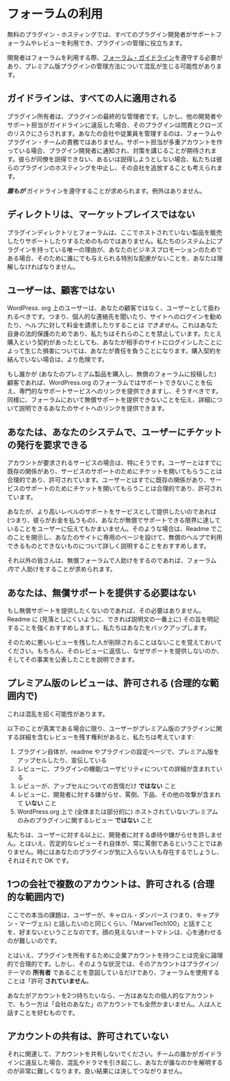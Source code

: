 <!-- 
# Using the Forums
 -->
# フォーラムの利用

<!-- 
With the free plugin hosting, all plugin developers are given access to use the support forums and the reviews to help manage their plugins.
 -->
無料のプラグイン・ホスティングでは、すべてのプラグイン開発者がサポートフォーラムやレビューを利用でき、プラグインの管理に役立ちます。

<!-- 
Developers are required to comply with the [forum guidelines](https://wordpress.org/support/guidelines/) while using the forums, which can lead to some confusion about how to manage premium versions of plugins.
 -->
開発者はフォーラムを利用する際、[フォーラム・ガイドライン](https://wordpress.org/support/guidelines/)を遵守する必要があり、プレミアム版プラグインの管理方法について混乱が生じる可能性があります。

<!-- 
## The guidelines apply to everyone
 -->
## ガイドラインは、すべての人に適用される

<!-- 
The plugin owner is the ultimate controller of the plugin. However, if the other developers or support reps violate the guideline, the plugin is at risk for censure and closure. It is not the responsibility of the forum or plugin teams to manage your company/employees. If a support rep is making sock puppets, the plugin developers will be notified and expected to take action. If they cannot, or will not, restrain their coworkers, we will cease to host their plugins and may ban the company.
 -->
プラグイン所有者は、プラグインの最終的な管理者です。しかし、他の開発者やサポート担当がガイドラインに違反した場合、そのプラグインは問責とクローズのリスクにさらされます。あなたの会社や従業員を管理するのは、フォーラムやプラグイン・チームの責務ではありません。サポート担当が多重アカウントを作っている場合、プラグイン開発者に通知され、対策を講じることが期待されます。彼らが同僚を説得できない、あるいは説得しようとしない場合、私たちは彼らのプラグインのホスティングを中止し、その会社を追放することも考えられます。

<!-- 
**_Everyone_** has to abide by the guidelines. No exceptions.
 -->
**_誰もが_** ガイドラインを遵守することが求められます。例外はありません。

<!-- 
## The directory is not a marketplace
 -->
## ディレクトリは、マーケットプレイスではない

<!-- 
The plugin directory and forums are not for you to sell or support products that are not hosted here. If the only reason you have a plugin in our systems is for your business promotion, you must understand that there are no special considerations granted to anyone for that.
 -->
プラグインディレクトリとフォーラムは、ここでホストされていない製品を販売したりサポートしたりするためのものではありません。私たちのシステム上にプラグインを持っている唯一の理由が、あなたのビジネスプロモーションのためである場合、そのために誰にでも与えられる特別な配慮がないことを、あなたは理解しなければなりません。

<!-- 
## Users are not customers
 -->
## ユーザーは、顧客ではない

<!-- 
Users on WordPress.org are not your customers and should be treated as users. This means you _cannot_ ask them for private contact information, you cannot offer to log in to their site, and you cannot charge them for help. It is for your own legal protection, we prohibit those things. Even with the contract of a purchase, you are liable for damages caused by your logging into their site. Doing so without the purchase makes it more dangerous.
 -->
WordPress. org 上のユーザーは、あなたの顧客ではなく、ユーザーとして扱われるべきです。つまり、個人的な連絡先を聞いたり、サイトへのログインを勧めたり、ヘルプに対して料金を請求したりすることは _できません_。これはあなた自身の法的保護のためであり、私たちはそれらのことを禁止しています。たとえ購入という契約があったとしても、あなたが相手のサイトにログインしたことによって生じた損害については、あなたが責任を負うことになります。購入契約を結んでいない場合は、より危険です。

<!-- 
If someone is a customer (that is they purchased your premium offering and posted in the free forums), you can and should remind them that you cannot support them in the WordPress.org forums, and provide a link to your professional support services. Similarly, you can tell people that you aren’t able to offer free support in the forums and link to your site where you can explain in full detail.
 -->
もし誰かが (あなたのプレミアム製品を購入し、無償のフォーラムに投稿した) 顧客であれば、WordPress.org のフォーラムではサポートできないことを伝え、専門的なサポートサービスへのリンクを提供できますし、そうすべきです。同様に、フォーラムにおいて無償サポートを提供できないことを伝え、詳細について説明できるあなたのサイトへのリンクを提供できます。

<!-- 
## You may request users open tickets on your own system
 -->
## あなたは、あなたのシステムで、ユーザーにチケットの発行を要求できる

<!-- 
This is especially true if you have a service that requires an account. There is already a pre-existing relationship with the user, and asking them to open a ticket for support of services is reasonable and permitted. You may also ask them to open a ticket if they’re an actual paying customer.
 -->
アカウントが要求されるサービスの場合は、特にそうです。ユーザーとはすでに既存の関係があり、サービスのサポートのためにチケットを開いてもらうことは合理的であり、許可されています。ユーザーとはすでに既存の関係があり、サービスのサポートのためにチケットを開いてもらうことは合理的であり、許可されています。

<!-- 
If you want to offer a higher level of support as a service (i.e. something they pay for), it’s acceptable to tell users that they have reached the limit of what you can support for free. In those situations, we recommend you have this disclosed in your readme with a dedicated page on your site to explain in detail what is and is not available for free help.
 -->
あなたが、より高いレベルのサポートをサービスとして提供したいのであれば (つまり、彼らがお金を払うもの)、あなたが無償でサポートできる限界に達していることをユーザーに伝えてもかまいません。そのような場合は、Readme でこのことを開示し、あなたのサイトに専用のページを設けて、無償のヘルプで利用できるものとできないものについて詳しく説明することをおすすめします。

<!-- 
For everyone else, if you’re helping people in the free forums, you are expected to help them _in_ the forums.
 -->
それ以外の皆さんは、無償フォーラムで人助けをするのであれば、フォーラム _内で_ 人助けをすることが求められます。

<!-- 
## You are not required to offer free support
 -->
## あなたは、無償サポートを提供する必要はない

<!-- 
If you don’t want to offer free support, you don’t have to. We strongly recommend you make that clear in your readme (preferably at the top of the description so its hard to miss), and we will back you up on this.
 -->
もし無償サポートを提供したくないのであれば、その必要はありません。Readme に (見落としにくいように、できれば説明文の一番上に) その旨を明記することを強くおすすめしますし、私たちはあなたをバックアップします。

<!-- 
Keep in mind, people leaving you bad reviews because of that won’t be removed. You can reply to the reviews and explain why you don’t offer support, of course, and that you did disclose that fact.
 -->
そのために悪いレビューを残した人が削除されることはないことを覚えておいてください。もちろん、そのレビューに返信し、なぜサポートを提供しないのか、そしてその事実を公表したことを説明できます。

<!-- 
## Reviews of premium versions are permitted (within reason)
 -->
## プレミアム版のレビューは、許可される (合理的な範囲内で)

<!-- 
This can be confusing.
 -->
これは混乱を招く可能性があります。

<!-- 
We believe users have the right to leave a review that includes details about a premium version of a plugin provided the following are true:
 -->
以下のことが真実である場合に限り、ユーザーがプレミアム版のプラグインに関する詳細を含むレビューを残す権利があると、私たちは考えています:

<!-- 
1. The plugin itself upsells/promotes the premium version either within the readme or the plugin settings page
2. The review contains details about the functionality/usability of the plugin
3. The review is **not** only a complaint about upselling
4. The review does **not** contain harassment, abuse, vulgarities, or other attacks towards the developer
5. The review is **not** about a premium-only plugin that is not hosted (whole or in part) on WordPress.org
 -->
1. プラグイン自体が、readme やプラグインの設定ページで、プレミアム版をアップセルしたり、宣伝している
2. レビューに、プラグインの機能/ユーザビリティについての詳細が含まれている
3. レビューが、アップセルについての苦情だけ **ではない** こと
4. レビューに、開発者に対する嫌がらせ、罵倒、下品、その他の攻撃が含まれて **いない** こと
5. WordPress.org 上で (全体または部分的に) ホストされていないプレミアムのみのプラグインに関するレビュー **ではない** こと

<!-- 
We do not tolerate abuse or harassment towards developers any more than we do towards users. That said, negative reviews are not, in and of themselves, always abusive. Sometimes people just don’t like your plugins, and that’s okay.
 -->
私たちは、ユーザーに対する以上に、開発者に対する虐待や嫌がらせを許しません。とはいえ、否定的なレビューそれ自体が、常に罵倒であるということではありません。時にはあなたのプラグインが気に入らない人も存在するでしょうし、それはそれで OK です。

<!-- 
## Multiple accounts for a company are permitted (within reason)
 -->
## 1つの会社で複数のアカウントは、許可される (合理的な範囲内で)

<!-- 
The real issue here is that users don’t like talking to “MarvelTech100” as much as they like to talk to Carol Danvers. Faceless automatons are hard to connect with.
 -->
ここでの本当の課題は、ユーザーが、キャロル・ダンバース (つまり、キャプテン・マーヴェル) と話したいのと同じくらい、「MarvelTech100」と話すことを、好まないということなのです。顔の見えないオートマトンは、心を通わせるのが難しいのです。

<!-- 
That said, having a company account to own your plugin is perfectly logical and reasonable. However in those situations, the account is only intended to be the **owner** of the plugins/themes, and is **not** permitted to use the forums.
 -->
とはいえ、プラグインを所有するために企業アカウントを持つことは完全に論理的で合理的です。しかし、そのような状況では、そのアカウントはプラグイン/テーマの **所有者** であることを意図しているだけであり、フォーラムを使用することは「許可 **されていません**。

<!-- 
If you want to have two accounts, where one is your personal account and the other is “You at the company” that’s totally fine. People just prefer talking to people.
 -->
あなたがアカウントを2つ持ちたいなら、一方はあなたの個人的なアカウントで、もう一方は「会社のあなた」のアカウントでも全然かまいません。人は人と話すことを好むものです。

<!-- 
## Sharing accounts is not permitted
 -->
## アカウントの共有は、許可されていない

<!-- 
Related to that, don’t share accounts. It causes confusion, drama, and makes it very difficult to unravel who you are if someone on your team violates the guidelines. It never ends well.
 -->
それに関連して、アカウントを共有しないでください。チームの誰かがガイドラインに違反した場合、混乱やドラマを引き起こし、あなたが誰なのかを解明するのが非常に難しくなります。良い結果には決してつながりません。